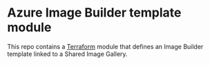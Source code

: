 # Azure Image Builder template module

This repo contains a [Terraform](https://www.terraform.io/) module that defines an Image Builder template linked to a Shared Image Gallery.
